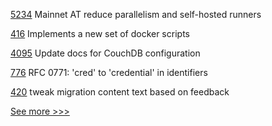 
[5234](https://github.com/hyperledger/besu/pull/5234) Mainnet AT reduce parallelism and self-hosted runners

[416](https://github.com/hyperledger-labs/private-data-objects/pull/416) Implements a new set of docker scripts

[4095](https://github.com/hyperledger/fabric/pull/4095) Update docs for CouchDB configuration

[776](https://github.com/hyperledger/aries-rfcs/pull/776) RFC 0771: 'cred' to 'credential' in identifiers

[420](https://github.com/hyperledger-labs/fabric-operations-console/pull/420) tweak migration content text based on feedback


[See more >>>](https://start-here.hyperledger.org/pull-requests)
